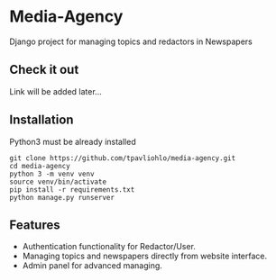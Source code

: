 # Media-Agency

Django project for managing topics and redactors in Newspapers

## Check it out

Link will be added later...

## Installation

Python3 must be already installed

```shell
git clone https://github.com/tpavliohlo/media-agency.git
cd media-agency
python 3 -m venv venv
source venv/bin/activate
pip install -r requirements.txt
python manage.py runserver
```

## Features

* Authentication functionality for Redactor/User.
* Managing topics and newspapers directly from website interface.
* Admin panel for advanced managing.


